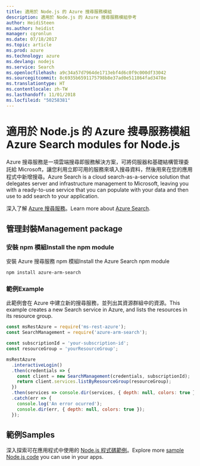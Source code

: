 ```yaml
---
title: 適用於 Node.js 的 Azure 搜尋服務模組
description: 適用於 Node.js 的 Azure 搜尋服務模組參考
author: HeidiSteen
ms.author: heidist
manager: cgronlun
ms.date: 07/18/2017
ms.topic: article
ms.prod: azure
ms.technology: azure
ms.devlang: nodejs
ms.service: Search
ms.openlocfilehash: a9c34a57d7964de1713ebf4d6c0f9c000df33042
ms.sourcegitcommit: 8c6935b6591175798b8e37ad0e511864fad3478e
ms.translationtype: HT
ms.contentlocale: zh-TW
ms.lasthandoff: 11/01/2018
ms.locfileid: "50258381"
---
```

# <a name="azure-search-modules-for-nodejs"></a><span data-ttu-id="1a7ff-103">適用於 Node.js 的 Azure 搜尋服務模組</span><span class="sxs-lookup"><span data-stu-id="1a7ff-103">Azure Search modules for Node.js</span></span>

<span data-ttu-id="1a7ff-104">Azure 搜尋服務是一項雲端搜尋即服務解決方案，可將伺服器和基礎結構管理委託給 Microsoft，讓您利用立即可用的服務來填入搜尋資料，然後用來在您的應用程式中新增搜尋。</span><span class="sxs-lookup"><span data-stu-id="1a7ff-104">Azure Search is a cloud search-as-a-service solution that delegates server and infrastructure management to Microsoft, leaving you with a ready-to-use service that you can populate with your data and then use to add search to your application.</span></span>

<span data-ttu-id="1a7ff-105">深入了解 [Azure 搜尋服務](https://docs.microsoft.com/azure/search/search-what-is-azure-search)。</span><span class="sxs-lookup"><span data-stu-id="1a7ff-105">Learn more about [Azure Search](https://docs.microsoft.com/azure/search/search-what-is-azure-search).</span></span>

## <a name="management-package"></a><span data-ttu-id="1a7ff-106">管理封裝</span><span class="sxs-lookup"><span data-stu-id="1a7ff-106">Management package</span></span>

### <a name="install-the-npm-module"></a><span data-ttu-id="1a7ff-107">安裝 npm 模組</span><span class="sxs-lookup"><span data-stu-id="1a7ff-107">Install the npm module</span></span>

<span data-ttu-id="1a7ff-108">安裝 Azure 搜尋服務 npm 模組</span><span class="sxs-lookup"><span data-stu-id="1a7ff-108">Install the Azure Search npm module</span></span>

```bash
npm install azure-arm-search
```

### <a name="example"></a><span data-ttu-id="1a7ff-109">範例</span><span class="sxs-lookup"><span data-stu-id="1a7ff-109">Example</span></span>

<span data-ttu-id="1a7ff-110">此範例會在 Azure 中建立新的搜尋服務，並列出其資源群組中的資源。</span><span class="sxs-lookup"><span data-stu-id="1a7ff-110">This example creates a new Search service in Azure, and lists the resources in its resource group.</span></span>

```javascript
const msRestAzure = require('ms-rest-azure');
const SearchManagement = require('azure-arm-search');

const subscriptionId = 'your-subscription-id';
const resourceGroup = 'yourResourceGroup';

msRestAzure
  .interactiveLogin()
  .then(credentials => {
    const client = new SearchManagement(credentials, subscriptionId);
    return client.services.listByResourceGroup(resourceGroup);
  })
  .then(services => console.dir(services, { depth: null, colors: true }))
  .catch(err => {
    console.log('An error ocurred');
    console.dir(err, { depth: null, colors: true });
  });
```

## <a name="samples"></a><span data-ttu-id="1a7ff-111">範例</span><span class="sxs-lookup"><span data-stu-id="1a7ff-111">Samples</span></span>

<span data-ttu-id="1a7ff-112">深入探索可在應用程式中使用的 [Node.js 程式碼範例](https://azure.microsoft.com/resources/samples/?platform=nodejs)。</span><span class="sxs-lookup"><span data-stu-id="1a7ff-112">Explore more [sample Node.js code](https://azure.microsoft.com/resources/samples/?platform=nodejs) you can use in your apps.</span></span>

